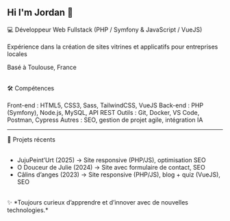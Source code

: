 ## Hi I'm Jordan 👋


💻 Développeur Web Fullstack (PHP / Symfony & JavaScript / VueJS)  
<br>
Expérience dans la création de sites vitrines et applicatifs pour entreprises locales  

Basé à Toulouse, France  

<br>
 🛠️ Compétences  
<br><br>
Front-end : HTML5, CSS3, Sass, TailwindCSS, VueJS  
Back-end : PHP (Symfony), Node.js, MySQL, API REST  
Outils : Git, Docker, VS Code, Postman, Cypress  
Autres : SEO, gestion de projet agile, intégration IA  

---
 📌 Projets récents  
<br>
- JujuPeint’Urt (2025) → Site responsive (PHP/JS), optimisation SEO  
- O Douceur de Julie (2024) → Site avec formulaire de contact, SEO  
- Câlins d’anges (2023) → Site responsive (PHP/JS), blog + quiz (VueJS), SEO

  
<br>
✨ *Toujours curieux d’apprendre et d’innover avec de nouvelles technologies.*
